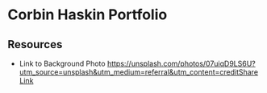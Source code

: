# Corbin Haskin Portfolio

## Resources
* Link to Background Photo https://unsplash.com/photos/07uiqD9LS6U?utm_source=unsplash&utm_medium=referral&utm_content=creditShareLink